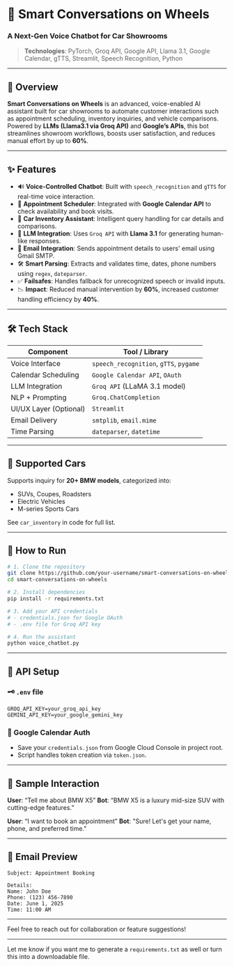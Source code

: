 
# 🚗 Smart Conversations on Wheels

### A Next-Gen Voice Chatbot for Car Showrooms

> **Technologies**: PyTorch, Groq API, Google API, Llama 3.1, Google Calendar, gTTS, Streamlit, Speech Recognition, Python

---

## 📌 Overview

**Smart Conversations on Wheels** is an advanced, voice-enabled AI assistant built for car showrooms to automate customer interactions such as appointment scheduling, inventory inquiries, and vehicle comparisons. Powered by **LLMs (Llama3.1 via Groq API)** and **Google’s APIs**, this bot streamlines showroom workflows, boosts user satisfaction, and reduces manual effort by up to **60%**.

---

## ✨ Features

* 🔊 **Voice-Controlled Chatbot**: Built with `speech_recognition` and `gTTS` for real-time voice interaction.
* 📆 **Appointment Scheduler**: Integrated with **Google Calendar API** to check availability and book visits.
* 🚗 **Car Inventory Assistant**: Intelligent query handling for car details and comparisons.
* 🧠 **LLM Integration**: Uses `Groq API` with **Llama 3.1** for generating human-like responses.
* 📧 **Email Integration**: Sends appointment details to users' email using Gmail SMTP.
* 🛠️ **Smart Parsing**: Extracts and validates time, dates, phone numbers using `regex`, `dateparser`.
* ✅ **Failsafes**: Handles fallback for unrecognized speech or invalid inputs.
* 📉 **Impact**: Reduced manual intervention by **60%**, increased customer handling efficiency by **40%**.

---

## 🛠️ Tech Stack

| Component              | Tool / Library                         |
| ---------------------- | -------------------------------------- |
| Voice Interface        | `speech_recognition`, `gTTS`, `pygame` |
| Calendar Scheduling    | `Google Calendar API`, `OAuth`         |
| LLM Integration        | `Groq API` (LLaMA 3.1 model)           |
| NLP + Prompting        | `Groq.ChatCompletion`                  |
| UI/UX Layer (Optional) | `Streamlit`                            |
| Email Delivery         | `smtplib`, `email.mime`                |
| Time Parsing           | `dateparser`, `datetime`               |

---

## 🚗 Supported Cars

Supports inquiry for **20+ BMW models**, categorized into:

* SUVs, Coupes, Roadsters
* Electric Vehicles
* M-series Sports Cars

See `car_inventory` in code for full list.

---

## 🚀 How to Run

```bash
# 1. Clone the repository
git clone https://github.com/your-username/smart-conversations-on-wheels.git
cd smart-conversations-on-wheels

# 2. Install dependencies
pip install -r requirements.txt

# 3. Add your API credentials
# - credentials.json for Google OAuth
# - .env file for Groq API key

# 4. Run the assistant
python voice_chatbot.py
```

---

## 🔐 API Setup

### 🗝️ `.env` file

```
GROQ_API_KEY=your_groq_api_key
GEMINI_API_KEY=your_google_gemini_key
```

### 🔑 Google Calendar Auth

* Save your `credentials.json` from Google Cloud Console in project root.
* Script handles token creation via `token.json`.

---

## 🧠 Sample Interaction

**User**: “Tell me about BMW X5”
**Bot**: “BMW X5 is a luxury mid-size SUV with cutting-edge features.”

**User**: “I want to book an appointment”
**Bot**: "Sure! Let's get your name, phone, and preferred time."

---

## 📨 Email Preview

```
Subject: Appointment Booking

Details:
Name: John Doe
Phone: (123) 456-7890
Date: June 1, 2025
Time: 11:00 AM
```

---

Feel free to reach out for collaboration or feature suggestions!

---

Let me know if you want me to generate a `requirements.txt` as well or turn this into a downloadable file.
